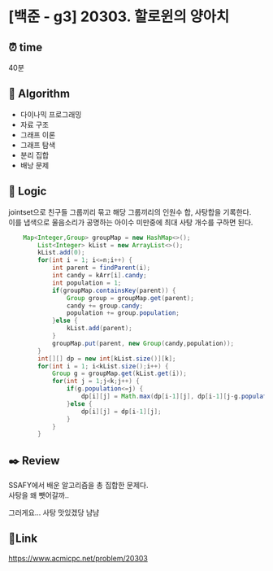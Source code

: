 # [백준 - g3] 20303. 할로윈의 양아치

## ⏰ **time**

40분

## :pushpin: **Algorithm**

- 다이나믹 프로그래밍
- 자료 구조
- 그래프 이론
- 그래프 탐색
- 분리 집합
- 배낭 문제

## :round_pushpin: **Logic**

jointset으로 친구들 그룹끼리 묶고 해당 그룹끼리의 인원수 합, 사탕합을 기록한다.  
이를 냅색으로 울음소리가 공명하는 아이수 미만중에 최대 사탕 개수를 구하면 된다.

```java
  	Map<Integer,Group> groupMap = new HashMap<>();
		List<Integer> kList = new ArrayList<>();
		kList.add(0);
		for(int i = 1; i<=n;i++) {
			int parent = findParent(i);
			int candy = kArr[i].candy;
			int population = 1;
			if(groupMap.containsKey(parent)) {
				Group group = groupMap.get(parent);
				candy += group.candy;
				population += group.population;
			}else {
				kList.add(parent);
			}
			groupMap.put(parent, new Group(candy,population));
		}
		int[][] dp = new int[kList.size()][k];
		for(int i = 1; i<kList.size();i++) {
			Group g = groupMap.get(kList.get(i));
			for(int j = 1;j<k;j++) {
				if(g.population<=j) {
					dp[i][j] = Math.max(dp[i-1][j], dp[i-1][j-g.population]+g.candy);
				}else {
					dp[i][j] = dp[i-1][j];
				}
			}
		}

```

## :black_nib: **Review**

SSAFY에서 배운 알고리즘을 총 집합한 문제다.  
사탕을 왜 뺏어갈까..

그러게요...
사탕 맛있겠당 냠냠

## 📡**Link**

https://www.acmicpc.net/problem/20303
